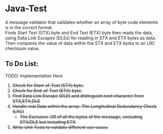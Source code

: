# Java-Test
A message validator that validates whether an array of byte code elements is in the correct format.  
Finds Start Text (STX) byte and End Text (ETX) byte then reads the data, using Data Link Escapes (DLEs) for reading in STX and ETX bytes as data.
Then compares the value of data within the STX and ETX bytes to an LRC checksum value.


## To Do List:
TODO: Implementation Here
1. ~~Check for Start-of-Text (STX) byte.~~
2. ~~Check for End-of-Text (ETX) byte.~~
3. ~~Find Data Link Escape (DLE) and distinguish next character from STX,ETX,DLE~~
4. ~~Handle real Data within the array: The Longitudinal Redundancy Check (LRC)~~
    - ~~The Exclusive-OR of all the bytes of the message, excluding STX/DLE but including ETX.~~
5. ~~Write Unit Tests to validate different use cases.~~

